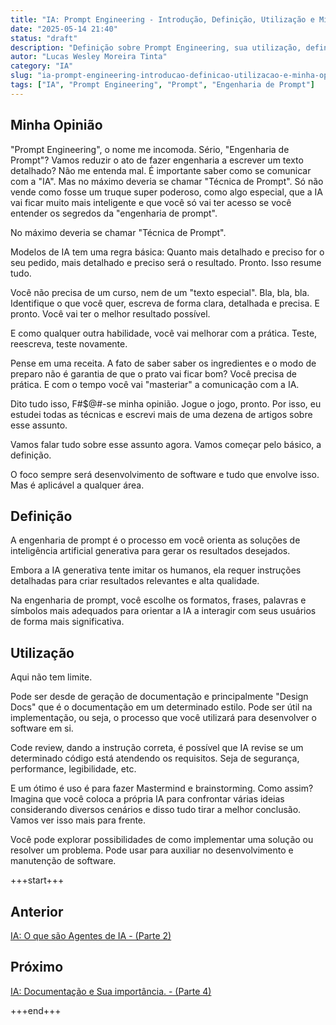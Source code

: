 ```yaml
---
title: "IA: Prompt Engineering - Introdução, Definição, Utilização e Minha Opinião. (Parte 3)"
date: "2025-05-14 21:40"
status: "draft"
description: "Definição sobre Prompt Engineering, sua utilização, definição e minha sincera opinião."
autor: "Lucas Wesley Moreira Tinta"
category: "IA"
slug: "ia-prompt-engineering-introducao-definicao-utilizacao-e-minha-opiniao"
tags: ["IA", "Prompt Engineering", "Prompt", "Engenharia de Prompt"]
---
```



## Minha Opinião

"Prompt Engineering", o nome me incomoda. Sério, "Engenharia de Prompt"? Vamos reduzir o ato de fazer engenharia a escrever um texto detalhado?
Não me entenda mal. É importante saber como se comunicar com a "IA". Mas no máximo deveria se chamar "Técnica de Prompt".
Só não vende como fosse um truque super poderoso, como algo especial, que a IA vai ficar muito mais inteligente e que você só vai ter acesso se você entender os segredos da "engenharia de prompt".

No máximo deveria se chamar "Técnica de Prompt".

Modelos de IA tem uma regra básica: Quanto mais detalhado e preciso for o seu pedido, mais detalhado e preciso será o resultado. Pronto. Isso resume tudo.

Você não precisa de um curso, nem de um "texto especial". Bla, bla, bla. Identifique o que você quer, escreva de forma clara, detalhada e precisa. E pronto. Você vai ter o melhor resultado possível.

E como qualquer outra habilidade, você vai melhorar com a prática. Teste, reescreva, teste novamente.

Pense em uma receita. A fato de saber saber os ingredientes e o modo de preparo não é garantia de que o prato vai ficar bom?
Você precisa de prática. E com o tempo você vai "masteriar" a comunicação com a IA.

Dito tudo isso, F#$@#-se minha opinião. Jogue o jogo, pronto. Por isso, eu estudei todas as técnicas e escrevi mais de uma dezena de artigos sobre esse assunto.

Vamos falar tudo sobre esse assunto agora. Vamos começar pelo básico, a definição.

O foco sempre será desenvolvimento de software e tudo que envolve isso. Mas é aplicável a qualquer área. 

## Definição

A engenharia de prompt é o processo em você orienta as soluções de inteligência artificial generativa para gerar os resultados desejados.

Embora a IA generativa tente imitar os humanos, ela requer instruções detalhadas para criar resultados relevantes e alta qualidade.

Na engenharia de prompt, você escolhe os formatos, frases, palavras e símbolos mais adequados para orientar a IA a interagir com seus usuários de forma mais significativa.


## Utilização

Aqui não tem limite. 

Pode ser desde de geração de documentação e principalmente "Design Docs" que é o documentação em um determinado estilo.
Pode ser útil na implementação, ou seja, o processo que você utilizará para desenvolver o software em si.

Code review, dando a instrução correta, é possível que IA revise se um determinado código está atendendo os requisitos. Seja de segurança, performance, legibilidade, etc.

E um ótimo é uso é para fazer Mastermind e brainstorming. Como assim? Imagina que você coloca a própria IA para confrontar várias ideias considerando diversos cenários e disso tudo tirar a melhor conclusão. Vamos ver isso mais para frente. 

Você pode explorar possibilidades de como implementar uma solução ou resolver um problema. Pode usar para auxiliar no desenvolvimento e manutenção de software.


+++start+++

## Anterior
[IA: O que são Agentes de IA - (Parte 2)](2.ia-o-que-sao-agentes)

## Próximo
[IA: Documentação e Sua importância. - (Parte 4)](4.ia-prompt-documentacao.md)

+++end+++